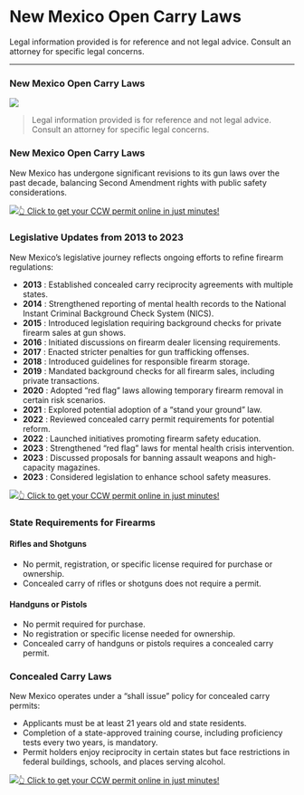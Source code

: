 # New Mexico Open Carry Laws

Legal information provided is for reference and not legal advice. Consult an attorney for specific legal concerns. 

* * *

### New Mexico Open Carry Laws

![](https://cdn-images-1.medium.com/max/800/1*oUzZyyamvOfUWnvNwsaMmQ.png)

> Legal information provided is for reference and not legal advice. Consult an attorney for specific legal concerns.

### New Mexico Open Carry Laws

New Mexico has undergone significant revisions to its gun laws over the past decade, balancing Second Amendment rights with public safety considerations.

[![](https://cdn-images-1.medium.com/max/1200/1*aCmvRhaa5Xjz4zDZxHzAjg.png)](https://serp.ly/ccw)[👆 Click to get your CCW permit online in just minutes!](https://serp.ly/ccw)

### Legislative Updates from 2013 to 2023

New Mexico’s legislative journey reflects ongoing efforts to refine firearm regulations:

  * **2013** : Established concealed carry reciprocity agreements with multiple states.
  * **2014** : Strengthened reporting of mental health records to the National Instant Criminal Background Check System (NICS).
  * **2015** : Introduced legislation requiring background checks for private firearm sales at gun shows.
  * **2016** : Initiated discussions on firearm dealer licensing requirements.
  * **2017** : Enacted stricter penalties for gun trafficking offenses.
  * **2018** : Introduced guidelines for responsible firearm storage.
  * **2019** : Mandated background checks for all firearm sales, including private transactions.
  * **2020** : Adopted “red flag” laws allowing temporary firearm removal in certain risk scenarios.
  * **2021** : Explored potential adoption of a “stand your ground” law.
  * **2022** : Reviewed concealed carry permit requirements for potential reform.
  * **2022** : Launched initiatives promoting firearm safety education.
  * **2023** : Strengthened “red flag” laws for mental health crisis intervention.
  * **2023** : Discussed proposals for banning assault weapons and high-capacity magazines.
  * **2023** : Considered legislation to enhance school safety measures.


[![](https://cdn-images-1.medium.com/max/1200/1*TMCVgNoKp2NAtvLSAMkaJg.png)](https://serp.ly/ccw)[👆 Click to get your CCW permit online in just minutes!](https://serp.ly/ccw)

### State Requirements for Firearms

#### Rifles and Shotguns

  * No permit, registration, or specific license required for purchase or ownership.
  * Concealed carry of rifles or shotguns does not require a permit.



#### Handguns or Pistols

  * No permit required for purchase.
  * No registration or specific license needed for ownership.
  * Concealed carry of handguns or pistols requires a concealed carry permit.



### Concealed Carry Laws

New Mexico operates under a “shall issue” policy for concealed carry permits:

  * Applicants must be at least 21 years old and state residents.
  * Completion of a state-approved training course, including proficiency tests every two years, is mandatory.
  * Permit holders enjoy reciprocity in certain states but face restrictions in federal buildings, schools, and places serving alcohol.


[![](https://cdn-images-1.medium.com/max/1200/1*UmVcdbz7GlGdNVJMx2tkag.png)](https://serp.ly/ccw)[👆 Click to get your CCW permit online in just minutes!](https://serp.ly/ccw)


